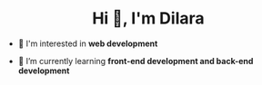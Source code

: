 <h1 align="center">Hi 👋, I'm Dilara</h1>

- 👀 I'm interested in **web development**

- 🌱 I’m currently learning **front-end development and back-end development**
